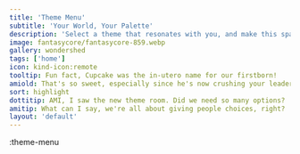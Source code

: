 ```yaml
---
title: 'Theme Menu'
subtitle: 'Your World, Your Palette'
description: 'Select a theme that resonates with you, and make this space truly your own. With a plethora of choices, you are bound to find your vibe.'
image: fantasycore/fantasycore-859.webp
gallery: wondershed
tags: ['home']
icon: kind-icon:remote
tooltip: Fun fact, Cupcake was the in-utero name for our firstborn!
amiold: That's so sweet, especially since he's now crushing your leaderboards!
sort: highlight
dottitip: AMI, I saw the new theme room. Did we need so many options?
amitip: What can I say, we're all about giving people choices, right?
layout: 'default'
---
```


:theme-menu
